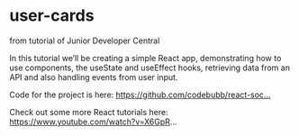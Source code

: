 # user-cards
from tutorial of Junior Developer Central

In this tutorial we’ll be creating a simple React app, demonstrating how to use components, the useState and useEffect hooks, retrieving data from an API and also handling events from user input.

Code for the project is here: https://github.com/codebubb/react-soc...​

Check out some more React tutorials here: https://www.youtube.com/watch?v=X6GpR...
